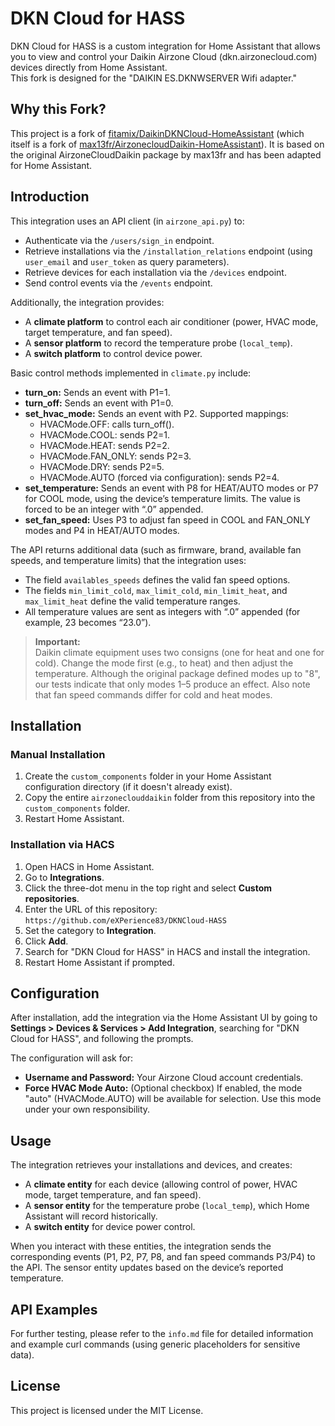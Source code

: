 # DKN Cloud for HASS

DKN Cloud for HASS is a custom integration for Home Assistant that allows you to view and control your Daikin Airzone Cloud (dkn.airzonecloud.com) devices directly from Home Assistant.  
This fork is designed for the "DAIKIN ES.DKNWSERVER Wifi adapter."

## Why this Fork?

This project is a fork of [fitamix/DaikinDKNCloud-HomeAssistant](https://github.com/fitamix/DaikinDKNCloud-HomeAssistant) (which itself is a fork of [max13fr/AirzonecloudDaikin-HomeAssistant](https://github.com/max13fr/AirzonecloudDaikin-HomeAssistant)). It is based on the original AirzoneCloudDaikin package by max13fr and has been adapted for Home Assistant.

## Introduction

This integration uses an API client (in `airzone_api.py`) to:
- Authenticate via the `/users/sign_in` endpoint.
- Retrieve installations via the `/installation_relations` endpoint (using `user_email` and `user_token` as query parameters).
- Retrieve devices for each installation via the `/devices` endpoint.
- Send control events via the `/events` endpoint.

Additionally, the integration provides:
- A **climate platform** to control each air conditioner (power, HVAC mode, target temperature, and fan speed).
- A **sensor platform** to record the temperature probe (`local_temp`).
- A **switch platform** to control device power.

Basic control methods implemented in `climate.py` include:
- **turn_on:** Sends an event with P1=1.
- **turn_off:** Sends an event with P1=0.
- **set_hvac_mode:** Sends an event with P2. Supported mappings:
  - HVACMode.OFF: calls turn_off().
  - HVACMode.COOL: sends P2=1.
  - HVACMode.HEAT: sends P2=2.
  - HVACMode.FAN_ONLY: sends P2=3.
  - HVACMode.DRY: sends P2=5.
  - HVACMode.AUTO (forced via configuration): sends P2=4.
- **set_temperature:** Sends an event with P8 for HEAT/AUTO modes or P7 for COOL mode, using the device’s temperature limits. The value is forced to be an integer with “.0” appended.
- **set_fan_speed:** Uses P3 to adjust fan speed in COOL and FAN_ONLY modes and P4 in HEAT/AUTO modes.

The API returns additional data (such as firmware, brand, available fan speeds, and temperature limits) that the integration uses:
- The field `availables_speeds` defines the valid fan speed options.
- The fields `min_limit_cold`, `max_limit_cold`, `min_limit_heat`, and `max_limit_heat` define the valid temperature ranges.
- All temperature values are sent as integers with “.0” appended (for example, 23 becomes “23.0”).

> **Important:**  
> Daikin climate equipment uses two consigns (one for heat and one for cold). Change the mode first (e.g., to heat) and then adjust the temperature. Although the original package defined modes up to "8", our tests indicate that only modes 1–5 produce an effect. Also note that fan speed commands differ for cold and heat modes.

## Installation

### Manual Installation
1. Create the `custom_components` folder in your Home Assistant configuration directory (if it doesn't already exist).
2. Copy the entire `airzoneclouddaikin` folder from this repository into the `custom_components` folder.
3. Restart Home Assistant.

### Installation via HACS
1. Open HACS in Home Assistant.
2. Go to **Integrations**.
3. Click the three-dot menu in the top right and select **Custom repositories**.
4. Enter the URL of this repository:  
   `https://github.com/eXPerience83/DKNCloud-HASS`
5. Set the category to **Integration**.
6. Click **Add**.
7. Search for "DKN Cloud for HASS" in HACS and install the integration.
8. Restart Home Assistant if prompted.

## Configuration

After installation, add the integration via the Home Assistant UI by going to **Settings > Devices & Services > Add Integration**, searching for "DKN Cloud for HASS", and following the prompts.

The configuration will ask for:
- **Username and Password:** Your Airzone Cloud account credentials.
- **Force HVAC Mode Auto:** (Optional checkbox) If enabled, the mode "auto" (HVACMode.AUTO) will be available for selection. Use this mode under your own responsibility.

## Usage

The integration retrieves your installations and devices, and creates:
- A **climate entity** for each device (allowing control of power, HVAC mode, target temperature, and fan speed).
- A **sensor entity** for the temperature probe (`local_temp`), which Home Assistant will record historically.
- A **switch entity** for device power control.

When you interact with these entities, the integration sends the corresponding events (P1, P2, P7, P8, and fan speed commands P3/P4) to the API. The sensor entity updates based on the device’s reported temperature.

## API Examples

For further testing, please refer to the `info.md` file for detailed information and example curl commands (using generic placeholders for sensitive data).

## License

This project is licensed under the MIT License.

